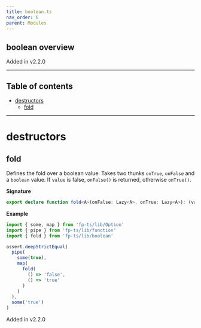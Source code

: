 ```yaml
---
title: boolean.ts
nav_order: 6
parent: Modules
---
```


## boolean overview

Added in v2.2.0

---

<h2 class="text-delta">Table of contents</h2>

- [destructors](#destructors)
  - [fold](#fold)

---

# destructors

## fold

Defines the fold over a boolean value.
Takes two thunks `onTrue`, `onFalse` and a `boolean` value.
If `value` is false, `onFalse()` is returned, otherwise `onTrue()`.

**Signature**

```ts
export declare function fold<A>(onFalse: Lazy<A>, onTrue: Lazy<A>): (value: boolean) => A
```

**Example**

```ts
import { some, map } from 'fp-ts/lib/Option'
import { pipe } from 'fp-ts/lib/function'
import { fold } from 'fp-ts/lib/boolean'

assert.deepStrictEqual(
  pipe(
    some(true),
    map(
      fold(
        () => 'false',
        () => 'true'
      )
    )
  ),
  some('true')
)
```

Added in v2.2.0
